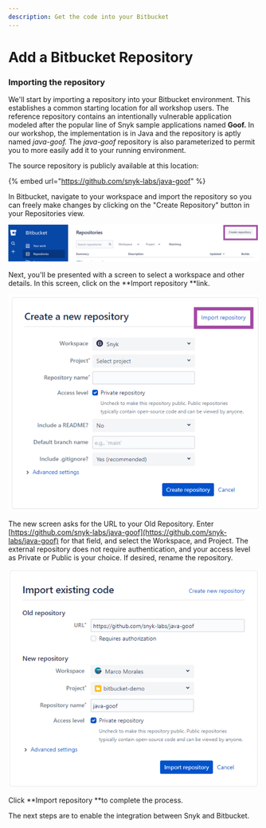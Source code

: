 ```yaml
---
description: Get the code into your Bitbucket
---
```


# Add a Bitbucket Repository

### Importing the repository

We'll start by importing a repository into your Bitbucket environment.  This establishes a common starting location for all workshop users.  The reference repository contains an intentionally vulnerable application modeled after the popular line of Snyk sample applications named **Goof.**  In our workshop, the implementation is in Java and the repository is aptly named _java-goof._  The _java-goof_ repository is also parameterized to permit you to more easily add it to your running environment.

The source repository is publicly available at this location:

{% embed url="https://github.com/snyk-labs/java-goof" %}

In  Bitbucket, navigate to your workspace and import the repository so you can freely make changes by clicking on the "Create Repository" button in your Repositories view.

![](<../../../../.gitbook/assets/image (93).png>)

Next, you'll be presented with a screen to select a workspace and other details.  In this screen, click on the **Import repository **link.

![](<../../../../.gitbook/assets/image (91) (1).png>)

The new screen asks for the URL to your Old Repository.  Enter [https://github.com/snyk-labs/java-goof](https://github.com/snyk-labs/java-goof) for that field, and select the Workspace, and Project.  The external repository does not require authentication, and your access level as Private or Public is your choice.  If desired, rename the repository.

![](<../../../../.gitbook/assets/image (67).png>)

Click **Import repository **to complete the process.

The next steps are to enable the integration between Snyk and Bitbucket.
